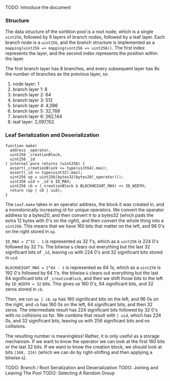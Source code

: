 TODO: Introduce the document

### Structure
The data structure of the sortition pool is a root node, which is a single
`uint256`, followed by 6 layers of branch nodes, followed by a leaf layer. Each
branch node is a `uint256`, and the branch structure is implemented as a
`mapping(uint256 => mapping(uint256 => uint256))`. The first index represents
the layer, and the second index represents the position within the layer.

The first branch layer has 8 branches, and every subsequent layer has 8x the number of branches as the previous layer, so 

1) node layer: 1
2) branch layer 1: 8
3) branch layer 2: 64
4) branch layer 3: 512
5) branch layer 4: 4,096
6) branch layer 5: 32,768
7) branch layer 6: 262,144
8) leaf layer: 2,097,152

### Leaf Serialization and Deserialization

```
function make(
  address _operator,
  uint256 _creationBlock,
  uint256 _id
) internal pure returns (uint256) {
  assert(_creationBlock <= type(uint64).max);
  assert(_id <= type(uint32).max);
  uint256 op = uint256(bytes32(bytes20(_operator)));
  uint256 uid = _id & ID_MAX;
  uint256 cb = (_creationBlock & BLOCKHEIGHT_MAX) << ID_WIDTH;
  return (op | cb | uid);
}
```

The `Leaf.make` takes in an operator address, the block it was created in, and
a monotonically increasing id for unique operators. We convert the operator
address to a bytes20, and then convert it to a bytes32 (which pads the extra 12
bytes with 0's on the *right*), and then convert the whole thing into a
`uint256`. This means that we have 160 bits that matter on the left, and 96 0's
on the right stored in `op`.

`ID_MAX = 2^32 - 1` is represented as 32 1's, which as a `uint256` is 224 0's
followed by 32 1's. The bitwise `&` clears out everything but the last 32
significant bits of `_id`, leaving us with 224 0's and 32 significant bits
stored in `uid`.

`BLOCKHEIGHT_MAX = 2^64 - 1` is represented as 64 1s, which as a `uint256` is
192 0's followed by 64 1's. the bitwise `&` clears out everything but the last
64 significant bits of `_creationBlock`, and then we shift those bits to the
left by `ID_WIDTH = 32` bits. This gives us 160 0's, 64 significant bits, and
32 zeros stored in `cb`.

Then, we run `op | cb`. `op` has 160 significant bits on the left, and 96 0s on
the right, and `cb` has 160 0s on the left, 64 significant bits, and then 32
zeros. The intermediate result has 224 significant bits followed by 32 0's with
no collisions so far. We combine that result with `| uid`, which has 224 0s,
and 32 significant bits, leaving us with 256 significant bits and no
collisions.

The resulting number is meaningless! Rather, it is only useful as a storage
mechanism. If we want to know the operator we can look at the first 160 bits or
the last 32 bits. If we want to know the creation block, we should look at bits
`[160, 224)` (which we can do by right-shifting and then applying a bitwise
`&`).

TODO: Branch / Root Serialization and Deserialization
TODO: Joining and Leaving The Pool
TODO: Selecting A Random Group
